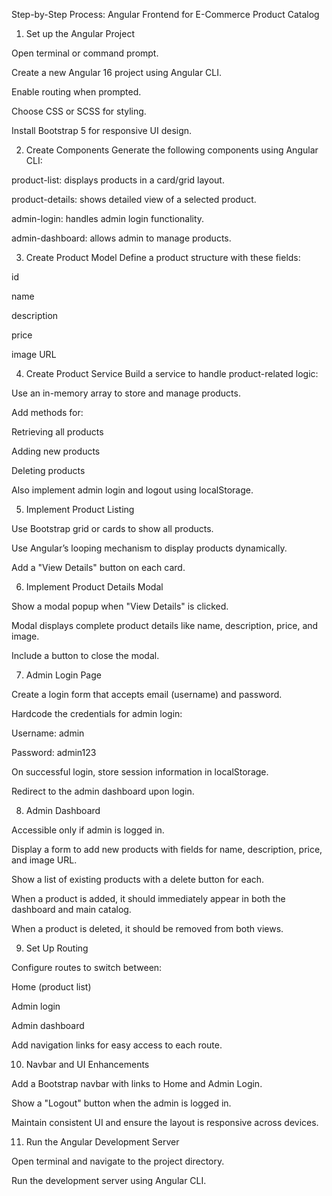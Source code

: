 Step-by-Step Process: Angular Frontend for E-Commerce Product Catalog
1. Set up the Angular Project

Open terminal or command prompt.

Create a new Angular 16 project using Angular CLI.

Enable routing when prompted.

Choose CSS or SCSS for styling.

Install Bootstrap 5 for responsive UI design.

2. Create Components
Generate the following components using Angular CLI:

product-list: displays products in a card/grid layout.

product-details: shows detailed view of a selected product.

admin-login: handles admin login functionality.

admin-dashboard: allows admin to manage products.

3. Create Product Model
Define a product structure with these fields:

id

name

description

price

image URL

4. Create Product Service
Build a service to handle product-related logic:

Use an in-memory array to store and manage products.

Add methods for:

Retrieving all products

Adding new products

Deleting products

Also implement admin login and logout using localStorage.

5. Implement Product Listing

Use Bootstrap grid or cards to show all products.

Use Angular’s looping mechanism to display products dynamically.

Add a "View Details" button on each card.

6. Implement Product Details Modal

Show a modal popup when "View Details" is clicked.

Modal displays complete product details like name, description, price, and image.

Include a button to close the modal.

7. Admin Login Page

Create a login form that accepts email (username) and password.

Hardcode the credentials for admin login:

Username: admin

Password: admin123

On successful login, store session information in localStorage.

Redirect to the admin dashboard upon login.

8. Admin Dashboard

Accessible only if admin is logged in.

Display a form to add new products with fields for name, description, price, and image URL.

Show a list of existing products with a delete button for each.

When a product is added, it should immediately appear in both the dashboard and main catalog.

When a product is deleted, it should be removed from both views.

9. Set Up Routing

Configure routes to switch between:

Home (product list)

Admin login

Admin dashboard

Add navigation links for easy access to each route.

10. Navbar and UI Enhancements

Add a Bootstrap navbar with links to Home and Admin Login.

Show a "Logout" button when the admin is logged in.

Maintain consistent UI and ensure the layout is responsive across devices.

11. Run the Angular Development Server

Open terminal and navigate to the project directory.

Run the development server using Angular CLI.
